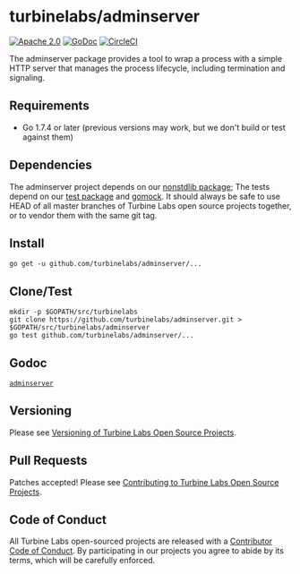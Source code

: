 
[//]: # ( Copyright 2017 Turbine Labs, Inc.                                   )
[//]: # ( you may not use this file except in compliance with the License.    )
[//]: # ( You may obtain a copy of the License at                             )
[//]: # (                                                                     )
[//]: # (     http://www.apache.org/licenses/LICENSE-2.0                      )
[//]: # (                                                                     )
[//]: # ( Unless required by applicable law or agreed to in writing, software )
[//]: # ( distributed under the License is distributed on an "AS IS" BASIS,   )
[//]: # ( WITHOUT WARRANTIES OR CONDITIONS OF ANY KIND, either express or     )
[//]: # ( implied. See the License for the specific language governing        )
[//]: # ( permissions and limitations under the License.                      )

# turbinelabs/adminserver

[![Apache 2.0](https://img.shields.io/hexpm/l/plug.svg)](LICENSE)
[![GoDoc](https://godoc.org/github.com/turbinelabs/adminserver?status.svg)](https://godoc.org/github.com/turbinelabs/adminserver)
[![CircleCI](https://circleci.com/gh/turbinelabs/adminserver.svg?style=shield)](https://circleci.com/gh/turbinelabs/adminserver)

The adminserver package provides a tool to wrap a process with a simple HTTP
server that manages the process lifecycle, including termination and signaling.

## Requirements

- Go 1.7.4 or later (previous versions may work, but we don't build or test against them)

## Dependencies

The adminserver project depends on our
[nonstdlib package](https://github.com/turbinelabs/nonstdlib); The tests depend
on our [test package](https://github.com/turbinelabs/test) and
[gomock](https://github.com/golang/mock). It should always be safe to use HEAD
of all master branches of Turbine Labs open source projects together, or to
vendor them with the same git tag.

## Install

```
go get -u github.com/turbinelabs/adminserver/...
```

## Clone/Test

```
mkdir -p $GOPATH/src/turbinelabs
git clone https://github.com/turbinelabs/adminserver.git > $GOPATH/src/turbinelabs/adminserver
go test github.com/turbinelabs/adminserver/...
```

## Godoc

[`adminserver`](https://godoc.org/github.com/turbinelabs/adminserver)

## Versioning

Please see [Versioning of Turbine Labs Open Source Projects](http://github.com/turbinelabs/developer/blob/master/README.md#versioning).

## Pull Requests

Patches accepted! Please see [Contributing to Turbine Labs Open Source Projects](http://github.com/turbinelabs/developer/blob/master/README.md#contributing).

## Code of Conduct

All Turbine Labs open-sourced projects are released with a
[Contributor Code of Conduct](CODE_OF_CONDUCT.md). By participating in our
projects you agree to abide by its terms, which will be carefully enforced.
